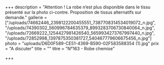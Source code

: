 +++
description = "Attention ! La robe n’est plus disponible dans le tissu présenté sur la photo ci-contre. Proposition de tissus alternatifs sur demande."
gallerie = ["/uploads/74662446_2398122200455551_7387708314534019072_n.jpg", "/uploads/74390302_560996784635379_8993283706730840064_n.jpg", "/uploads/72669222_1254427981426540_5659934273767997440_n.jpg", "/uploads/72852998_1397875350381727_540467779606675456_n.jpg"]
photo = "uploads/D6D0F589-CE51-4369-B590-02F583588354 (1).jpg"
prix = "A discuter"
title = ""
titre = "N°163 - Robe chemise"

+++
